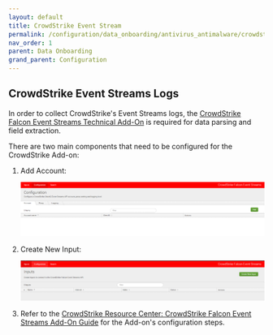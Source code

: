 ```yaml
---
layout: default
title: CrowdStrike Event Stream
permalink: /configuration/data_onboarding/antivirus_antimalware/crowdstrike/
nav_order: 1
parent: Data Onboarding
grand_parent: Configuration
---
```


## **CrowdStrike Event Streams Logs**

In order to collect CrowdStrike's Event Streams logs, the [CrowdStrike Falcon Event Streams Technical Add-On](https://splunkbase.splunk.com/app/5082/) is required for data parsing and field extraction. 

There are two main components that need to be configured for the CrowdStrike Add-on: 

1. Add Account: 

    ![alt](https://github.com/CrossRealms/Splunk-Cyences-App-for-Splunk/blob/master/docs/assets/crowdstrike_config_add_account.png?raw=true)

2. Create New Input: 

    ![alt](https://github.com/CrossRealms/Splunk-Cyences-App-for-Splunk/blob/master/docs/assets/crowdstrike_config_new_input.png?raw=true)

3. Refer to the [CrowdStrike Resource Center: CrowdStrike Falcon Event Streams Add-On Guide](https://www.crowdstrike.com/resources/guides/how-to-install-falcon-event-streams-splunk-add-on/) for the Add-on's configuration steps.